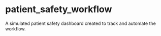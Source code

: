 # patient_safety_workflow
A simulated patient safety dashboard created to track and automate the workflow.

